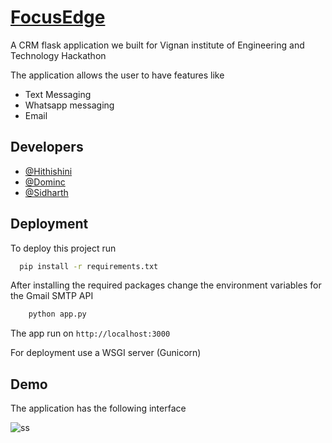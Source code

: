 # [FocusEdge](https://focusedge.onrender.com/)
A CRM flask application we built for Vignan institute of Engineering and Technology Hackathon

The application allows the user to have features like
- Text Messaging
- Whatsapp messaging
- Email


## Developers

- [@Hithishini](https://github.com/Hithishini)
- [@Dominc](https://www.github.com/DanielDominicSavioKennedy)
- [@Sidharth](https://www.github.com/SiddharthKoyugura)


## Deployment

To deploy this project run

```bash
  pip install -r requirements.txt
```
After installing the required packages change the environment variables for the Gmail SMTP API

```bash
    python app.py
```
The app run on ```http://localhost:3000```

For deployment use a WSGI server (Gunicorn)
## Demo

The application has the following interface

![ss](https://github.com/SiddharthKoyugura/FocusEdge/assets/93535758/ad20ab88-c445-48db-b174-e9f19d08dd69)


